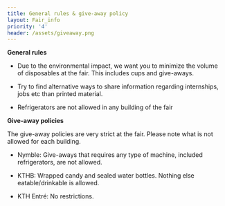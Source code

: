 ```yaml
---
title: General rules & give-away policy
layout: Fair_info
priority: '4'
header: /assets/giveaway.png
---
```

**General rules**

* Due to the environmental impact, we want you to minimize the volume of disposables at the fair. This includes cups and give-aways.

* Try to find alternative ways to share information regarding internships, jobs etc than printed material.

* Refrigerators are not allowed in any building of the fair

**Give-away policies**

The give-away policies are very strict at the fair. Please note what is not allowed for each building.

* Nymble: Give-aways that requires any type of machine, included refrigerators, are not allowed.

* KTHB: Wrapped candy and sealed water bottles. Nothing else eatable/drinkable is allowed.

* KTH Entré: No restrictions.

